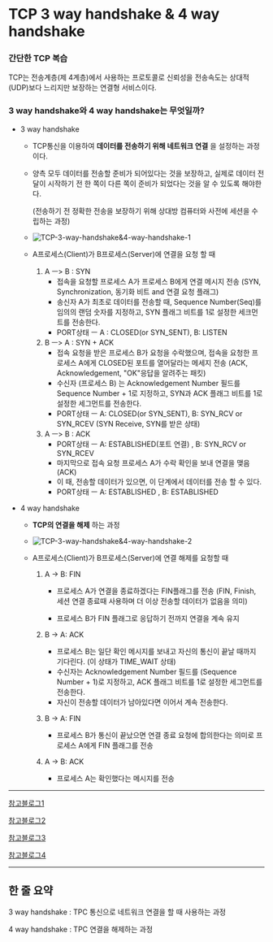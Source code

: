 # TCP 3 way handshake & 4 way handshake



### 간단한 TCP 복습

TCP는 전송계층(제 4계층)에서 사용하는 프로토콜로 신뢰성을 전송속도는 상대적(UDP)보다 느리지만 보장하는 연결형 서비스이다.



### 3 way handshake와  4 way handshake는 무엇일까?

- 3 way handshake

  - TCP통신을 이용하여 **데이터를 전송하기 위해 네트워크 연결** 을 설정하는 과정이다.

  - 양측 모두 데이터를 전송할 준비가 되어있다는 것을 보장하고, 실제로 데이터 전달이 시작하기 전 한 쪽이 다른 쪽이 준비가 되었다는 것을 알 수 있도록 해야한다.

    (전송하기 전 정확한 전송을 보장하기 위해 상대방 컴퓨터와 사전에 세션을 수립하는 과정)

  - ![TCP-3-way-handshake&4-way-handshake-1](C:\Users\박민식\Desktop\MY문서\CS\CS-Study\Network\images\TCP-3-way-handshake&4-way-handshake-1.png)

  - A프로세스(Client)가 B프로세스(Server)에 연결을 요청 할 때

    1. A  ㅡ> B : SYN
       - 접속을 요청할 프로세스 A가 프로세스 B에게 연결 메시지 전송 
         (SYN, Synchronization, 동기화 비트 and 연결 요청 플래그)
       - 송신자 A가 최초로 데이터를 전송할 때, Sequence Number(Seq)를 임의의 랜덤 숫자를 지정하고, SYN 플래그 비트를 1로 설정한 세크먼트를 전송한다.
       - PORT상태 ㅡ A : CLOSED(or SYN_SENT), B: LISTEN
    2. B ㅡ> A : SYN + ACK
       - 접속 요청을 받은 프로세스 B가 요청을 수락했으며, 접속을 요청한 프로세스 A에게 CLOSED된 포트를 열어달라는 메세지 전송 
         (ACK, Acknowledgement, "OK"응답을 알려주는 패킷)
       - 수신자 (프로세스 B) 는 Acknowledgement Number 필드를 Sequence Number + 1로 지정하고, SYN과 ACK 플래그 비트를 1로 설정한 세그먼트를 전송한다.
       - PORT상태 ㅡ A: CLOSED(or SYN_SENT), B: SYN_RCV or SYN_RCEV (SYN Receive, SYN를 받은 상태)
    3. A ㅡ> B : ACK
       - PORT상태 ㅡ A: ESTABLISHED(포트 연결) , B: SYN_RCV or SYN_RCEV
       - 마지막으로 접속 요청 프로세스 A가 수락 확인을 보내 연결을 맺음 (ACK)
       - 이 때, 전송할 데이터가 있으면, 이 단계에서 데이터를 전송 할 수 있다.
       - PORT상태 ㅡ A: ESTABLISHED , B: ESTABLISHED



- 4 way handshake

  - **TCP의 연결을 해제** 하는 과정

  - ![TCP-3-way-handshake&4-way-handshake-2](C:\Users\박민식\Desktop\MY문서\CS\CS-Study\Network\images\TCP-3-way-handshake&4-way-handshake-2.png)

  - A프로세스(Client)가 B프로세스(Server)에 연결 해제를 요청할 때

    1. A -> B: FIN

       - 프로세스 A가 연결을 종료하겠다는 FIN플래그를 전송
         (FIN, Finish, 세션 연결 종료때 사용하며 더 이상 전송할 데이터가 없음을 의미)

       - 프로세스 B가 FIN 플래그로 응답하기 전까지 연결을 계속 유지

    2. B -> A: ACK

       - 프로세스 B는 일단 확인 메시지를 보내고 자신의 통신이 끝날 때까지 기다린다. (이 상태가 TIME_WAIT 상태)
       - 수신자는 Acknowledgement Number 필드를 (Sequence Number + 1)로 지정하고, ACK 플래그 비트를 1로 설정한 세그먼트를 전송한다.
       - 자신이 전송할 데이터가 남아있다면 이어서 계속 전송한다.

    3. B -> A: FIN

       - 프로세스 B가 통신이 끝났으면 연결 종료 요청에 합의한다는 의미로 프로세스 A에게 FIN 플래그를 전송

    4. A -> B: ACK

       - 프로세스 A는 확인했다는 메시지를 전송
         

<hr>

[참고블로그1](https://gmlwjd9405.github.io/2018/09/19/tcp-connection.html)

[참고블로그2](https://mindnet.tistory.com/entry/%EB%84%A4%ED%8A%B8%EC%9B%8C%ED%81%AC-%EC%89%BD%EA%B2%8C-%EC%9D%B4%ED%95%B4%ED%95%98%EA%B8%B0-22%ED%8E%B8-TCP-3-WayHandshake-4-WayHandshake)

[참고블로그3](https://kychul98.tistory.com/34)

[참고블로그4](https://asfirstalways.tistory.com/356)

<hr>

## 한 줄 요약

3 way handshake : TPC 통신으로 네트워크 연결을 할 때 사용하는 과정

4 way handshake : TPC 연결을 해제하는 과정

